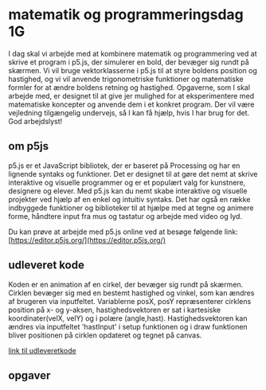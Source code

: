 # matematik og programmeringsdag 1G
I dag skal vi arbejde med at kombinere matematik og programmering ved at skrive et program i p5.js, der simulerer en bold, der bevæger sig rundt på skærmen. Vi vil bruge vektorklasserne i p5.js til at styre boldens position og hastighed, og vi vil anvende trigonometriske funktioner og matematiske formler for at ændre boldens retning og hastighed. Opgaverne, som I skal arbejde med, er designet til at give jer mulighed for at eksperimentere med matematiske koncepter og anvende dem i et konkret program. Der vil være vejledning tilgængelig undervejs, så I kan få hjælp, hvis I har brug for det.    
God arbejdslyst!

## om p5js
p5.js er et JavaScript bibliotek, der er baseret på Processing og har en lignende syntaks og funktioner. Det er designet til at gøre det nemt at skrive interaktive og visuelle programmer og er et populært valg for kunstnere, designere og elever. Med p5.js kan du nemt skabe interaktive og visuelle projekter ved hjælp af en enkel og intuitiv syntaks. Det har også en række indbyggede funktioner og biblioteker til at hjælpe med at tegne og animere forme, håndtere input fra mus og tastatur og arbejde med video og lyd.   

Du kan prøve at arbejde med p5.js online ved at besøge følgende link: [https://editor.p5js.org/](https://editor.p5js.org/)


## udleveret kode
Koden er en animation af en cirkel, der bevæger sig rundt på skærmen. Cirklen bevæger sig med en bestemt hastighed og vinkel, som kan ændres af brugeren via inputfeltet. Variablerne posX, posY repræsenterer cirklens position på x- og y-aksen, hastighedsvektoren er sat i kartesiske koordinater(velX, velY) og i polære (angle,hast). Hastighedsvektoren kan ændres via inputfeltet 'hastInput' i setup funktionen og i draw funktionen bliver positionen på cirklen opdateret og tegnet på canvas.   

[link til udleveretkode](udleveretkode.md)

## opgaver
